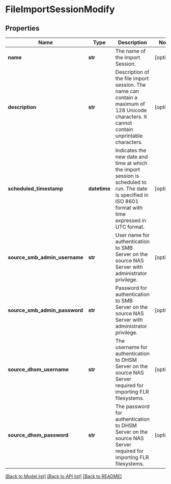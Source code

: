 # FileImportSessionModify

## Properties
Name | Type | Description | Notes
------------ | ------------- | ------------- | -------------
**name** | **str** | The name of the Import Session. | [optional] 
**description** | **str** | Description of the file import session.     The name can contain a maximum of 128 Unicode characters.     It cannot contain unprintable characters. | [optional] 
**scheduled_timestamp** | **datetime** | Indicates the new date and time at which the import session is scheduled to run. The date is specified in ISO 8601 format with time expressed in UTC format. | [optional] 
**source_smb_admin_username** | **str** | User name for authentication to SMB Server on the source NAS Server with administrator privilege. | [optional] 
**source_smb_admin_password** | **str** | Password for authentication to SMB Server on the source NAS Server with administrator privilege. | [optional] 
**source_dhsm_username** | **str** | The username for authentication to DHSM Server on the source NAS Server required for importing FLR filesystems. | [optional] 
**source_dhsm_password** | **str** | The password for authentication to DHSM Server on the source NAS Server required for importing FLR filesystems. | [optional] 

[[Back to Model list]](../README.md#documentation-for-models) [[Back to API list]](../README.md#documentation-for-api-endpoints) [[Back to README]](../README.md)


